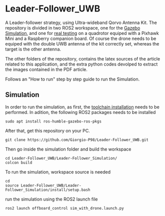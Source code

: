 # Leader-Follower_UWB
A Leader-follower strategy, using Ultra-wideband Qorvo Antenna Kit. The repository is divided in two ROS2 workspace, one for the [Gazebo Simulation](https://github.com/Giorgio-P98/Leader-Follower_UWB/tree/main/Leader-Follower_Simulation), and one for [real testing](https://github.com/Giorgio-P98/Leader-Follower_UWB/tree/main/Leader-Follower) on a quadrotor equiped with a Pixhawk Mini and a Raspberry companion board. Of course the drone needs to be equiped with the double UWB antenna of the kit correctly set, whereas the target is the other antenna. 

The other folders of the repository, contains the latex sources of the article related to this application, and the extra python codes devolped to extract the images contained in the PDF article.

Follows an "How to run" step by step guide to run the Simulation. 

## Simulation
In order to run the simulation, as first, the [toolchain installation](https://github.com/lucasantoro/PX4-ROS2-Tutorial/blob/main/docs/toolchain_installation.md) needs to be performed. In adition, the following ROS2 packages needs to be installed
```
sudo apt install ros-humble-gazebo-ros-pkgs
```
After that, get this repository on your PC.
```
git clone https://github.com/Giorgio-P98/Leader-Follower_UWB.git
```
Then go inside the simulation folder and build the workspace
```
cd Leader-Follower_UWB/Leader-Follower_Simulation/
colcon build
```
To run the simulation, workspace source is needed
```
cd
source Leader-Follower_UWB/Leader-Follower_Simulation/install/setup.bash
```
run the simulation using the ROS2 launch file
```
ros2 launch offboard_control sim_with_drone.launch.py
```
